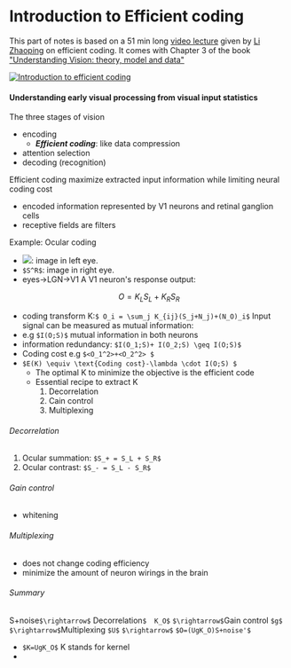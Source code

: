 # Introduction to Efficient coding
This part of notes is based on a 51 min long [video lecture](https://www.youtube.com/watch?v=NJsHsUwfNb8) given by [Li Zhaoping](http://www0.cs.ucl.ac.uk/staff/Zhaoping.Li) on efficient coding. It comes with Chapter 3 of the book ["Understanding Vision: theory, model and data"](http://www0.cs.ucl.ac.uk/staff/Zhaoping.Li/VisionBook.html)

[![Introduction to efficient coding](https://img.youtube.com/vi/NJsHsUwfNb8.jpg)](https://www.youtube.com/watch?v=NJsHsUwfNb8 "Introduction to efficient coding")

#### Understanding early visual processing from visual input statistics

The three stages of vision
* encoding
    * ***Efficient coding***: like data compression
* attention selection
* decoding (recognition)

Efficient coding maximize extracted input information while limiting neural coding cost
* encoded information represented by V1 neurons and retinal ganglion cells
* receptive fields are filters

Example: Ocular coding
* ![](http://latex.codecogs.com/gif.latex?\\S^L): image in left eye.
* `$S^R$`: image in right eye.
* eyes->LGN->V1
A  V1 neuron's response output:
```math
O = K_L S_L + K_R S_R
```
* coding transform K:`$ O_i = \sum_j K_{ij}(S_j+N_j)+(N_O)_i$`
Input signal can be measured as mutual information:
* e.g `$I(O;S)$` mutual information in both neurons
* information redundancy: `$I(O_1;S)+ I(O_2;S) \geq I(O;S)$`
* Coding cost e.g `$<O_1^2>+<O_2^2> $`
* `$E(K) \equiv \text{Coding cost}-\lambda \cdot I(O;S) $`
    * The optimal K to minimize the objective is the efficient code
    * Essential recipe to extract K
      1. Decorrelation
      2. Cain control
      3. Multiplexing
###### Decorrelation
1. Ocular summation: `$S_+ = S_L + S_R$`
2. Ocular contrast: `$S_- = S_L - S_R$`
###### Gain control
* whitening
###### Multiplexing
* does not change coding efficiency
* minimize the amount of neuron wirings in the brain
###### Summary
S+noise`$\rightarrow$` Decorrelation`$  K_O$` `$\rightarrow$`Gain control `$g$` `$\rightarrow$`Multiplexing `$U$` `$\rightarrow$` `$O=(UgK_O)S+noise'$`
* `$K=UgK_O$` K stands for kernel
* 

